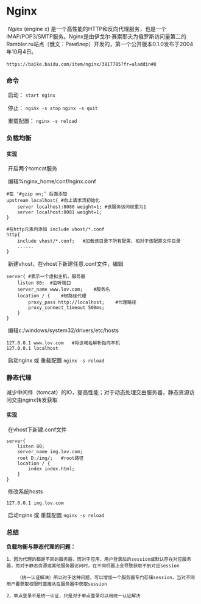 # Nginx

​	*Nginx* (engine x) 是一个高性能的HTTP和反向代理服务，也是一个IMAP/POP3/SMTP服务。Nginx是由伊戈尔·赛索耶夫为俄罗斯访问量第二的Rambler.ru站点（俄文：Рамблер）开发的，第一个公开版本0.1.0发布于2004年10月4日。 

​	`https://baike.baidu.com/item/nginx/3817705?fr=aladdin#8`

### 命令

​	启动： `start nginx`

​	停止：	`nginx -s stop` `nginx -s quit`

​	重载配置：	`nginx -s reload`

### 负载均衡

#### 实现

​	开启两个tomcat服务

​	编辑%nginx_home/conf/nginx.conf

```shell
#在 ‘#gzip on;’ 后面添加
upstream localhost{	#向上请求流初始化
    server localhost:8080 weight=1;	#该服务访问权重为1
    server localhost:8081 weight=1;
}
```

```shell
#在http元素内添加 include vhost/*.conf
http{
    include vhost/*.conf;	#加载该目录下所有配置，相对于该配置文件目录
    ......
}
```

​	新建vhost，在vhost下新建任意.conf文件，编辑

```shell
server{	#表示一个虚拟主机，服务器
    listen 80;	#监听端口
    server_name www.lov.com;	#服务名
    location / {	#根路径代理
        proxy_pass http://localhost;	#代理路径
        proxy_connect_timeout 500ms;
    }
}
```

​	编辑c:/windows/system32/drivers/etc/hosts

```shell
127.0.0.1 www.lov.com	#将该域名解析指向本机
127.0.0.1 localhost
```

​	启动nginx 或 重载配置		`nginx -s reload`	

### 静态代理

​	减少中间件（tomcat）的IO，提高性能；对于动态处理交由服务器，静态资源访问交由nginx转发获取

#### 实现

​	在vhost下新建.conf文件

```shell
server{
	listen 80;
	server_name img.lov.com;
	root D:/img/;	#root路径
	location / {
		index index.html;
	}
}
```

​	修改系统hosts

```shell
127.0.0.1 img.lov.com
```

​	启动nginx 或 重载配置		`nginx -s reload`	

### 总结

**负载均衡与静态代理的问题：**

```text
1、因为代理的都是不同的服务器，而对于应用，用户登录后的session或默认存在对应服务器，而对于静态资源或其他服务器访问时，在不同机器上会导致获取不到对应session

	（统一认证解决）所以对于这种问题，可以增加一个服务器专门存储session，当对不同用户要获取权限时直接从在服务器中获取session
```

```text
2、单点登录不是统一认证，只是对于单点登录可以用统一认证解决
```





​	